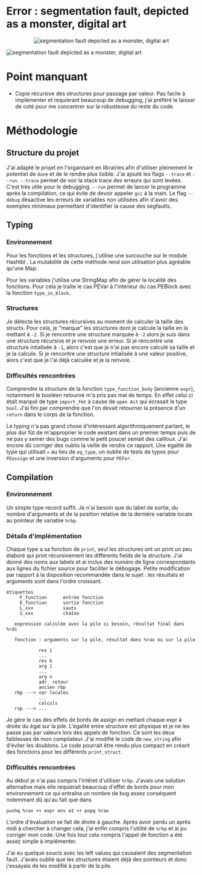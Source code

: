 # Error : segmentation fault, depicted as a monster, digital art
<p align="center">
  <img src="https://i.imgur.com/nmlb6ds.png" alt="segmentation fault depicted as a monster, digital art"/></p>

![segmentation fault depicted as a monster, digital art](https://i.imgur.com/nmlb6ds.png)

# Point manquant 
- Copie récursive des structures pour passage par valeur. Pas facile à implémenter et requierant beaucoup de debugging, j'ai préféré le laisser de coté pour me concentrer sur la robustesse du reste du code.

# Méthodologie

## Structure du projet
J'ai adapté le projet en l'organisant en librairies afin d'utiliser pleinement le potentiel de `dune` et de le rendre plus lisible. J'ai ajouté les flags `--trace` et `--run`. `--trace` permet de voir la stack trace des erreurs qui sont levées. C'est très utile pour le debugging. `--run` permet de lancer le programme après la compilation, ce qui évite de devoir appeler `gcc` à la main. Le flag `--debug` désactive les erreurs de variables non utilisées afin d'avoir des exemples minimaux permettant d'identifier la cause des segfaults.


## Typing
### Environnement
Pour les fonctions et les structures, j'utilise une surcouche sur le module Hashtbl . La mutabilité de cette méthode rend son utilisation plus agréable qu'une Map.

Pour les variables j'utilise une StringMap afin de gérer la localité des fonctions. Pour cela je traite le cas PEVar à l'interieur du cas PEBlock avec la fonction `type_in_block`.
### Structures
Je détecte les structures récursives au moment de calculer la taille des structs. Pour cela, je "marque" les structures dont je calcule la taille en la mettant à `-2`. Si je rencontre une structure marquée à `-2` alors je suis dans une structure récursive et je renvoie une erreur. Si je rencontre une structure intialisée à `-1`, alors c'est que je n'ai pas encore calculé sa taille et je la calcule. Si je rencontre une structure intialisée à une valeur positive, alors c'est que je l'ai déjà calculée et je la renvoie.

### Difficultés rencontrées
Comprendre la structure de la fonction `type_function_body` (ancienne `expr`), notamment le booléen retourné m'a pris pas mal de temps. En effet celui ci était marqué de type `import_fmt` à cause de `open Ast` qui écrasait le type `bool`. J'ai fini par comprendre que l'on devait retourner la présence d'un `return` dans le corps de la fonction.

Le typing n'a pas grand chose d'intéressant algorithmiquement parlant, le plus dur fût de m'approprier le code existant dans un premier temps puis de ne pas y semer des bugs comme le petit poucet semait des cailloux. J'ai encore dû corriger des oublis la veille de rendre ce rapport. Une égalité de type qui utilisait `=` au lieu de `eq_type`, un oublie de tests de types pour `PEassign` et une inversion d'arguments pour `PEFor`.

## Compilation
### Environnement
Un simple type record suffit. Je n'ai besoin que du label de sortie, du nombre d'arguments et de la position relative de la dernière variable locale au pointeur de variable `%rbp`.

### Détails d'implémentation
Chaque type a sa fonction de `print`, seul les structures ont un print un peu élaboré qui print récursivement les différents fields de la structure. J'ai donné des noms aux labels et ai inclus des numéro de ligne correspondants aux lignes du fichier source pour faciliter le débogage. Petite modification par rapport à la disposition recommandée dans le sujet : les résultats et arguments sont dans l'ordre croissant.
```
étiquettes
     F_function      entrée fonction
     E_function      sortie fonction
     L_xxx           sauts
     S_xxx           chaîne

   expression calculée avec la pile si besoin, résultat final dans %rdi

   fonction : arguments sur la pile, résultat dans %rax ou sur la pile

            res 1
            ...
            res k
            arg 1
            ...
            arg n
            adr. retour
            ancien rbp
   rbp ---> var locales
            ...
            calculs
   rsp ---> ...
```
Je gère le cas des effets de bords de assign en mettant chaque expr à droite du égal sur la pile. L'égalité entre structure est physique et je ne les passe pas par valeurs lors des appels de fonction. Ce sont les deux faiblesses de mon compilateur. J'ai modifié le code de `new_string` afin d'éviter les doublons.
Le code pourrait être rendu plus compact en créant des fonctions pour les différents `print_struct`.

### Difficultés rencontrées
Au début je n'ai pas compris l'intêret d'utiliser `%rbp`. J'avais une solution alternative mais elle requierait beaucoup d'effet de bords pour mon environnement ce qui entraîna un nombre de bug assez conséquent notemmant dû qu'au fait que dans 
```x86asm
pushq %rax ++ expr env e1 ++ popq %rax
```
L'ordre d'évaluation se fait de droite à gauche. Après avoir perdu un après midi à chercher à changer cela, j'ai enfin compris l'utilité de `%rbp` et ai pu corriger mon code. Une fois tout cela compris l'appel de fonction a été assez simple à implémenter.

J'ai eu quelque soucis avec les left values qui causaient des segmentation fault. J'avais oublié que les structures étaient déjà des pointeurs et donc j'essayais de les modifié à partir de la pile.